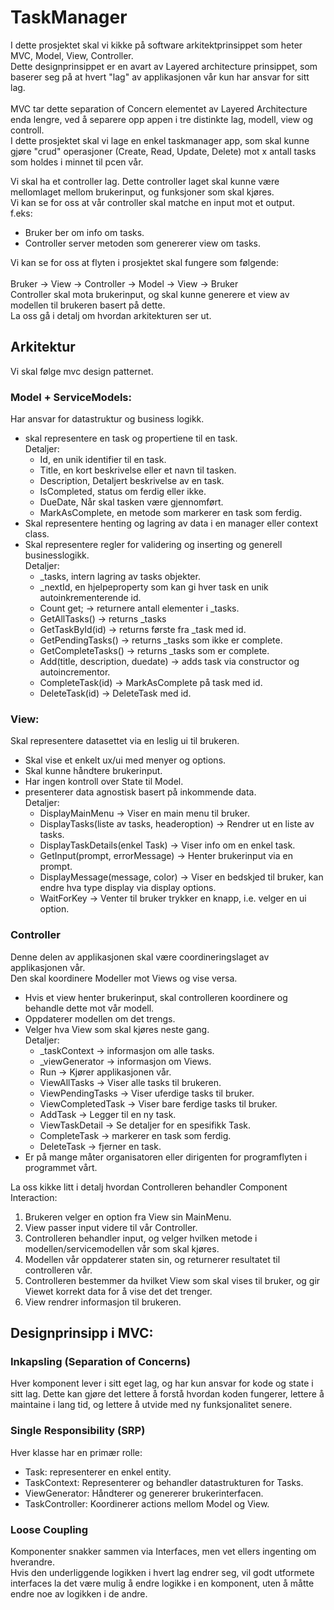 # TaskManager

I dette prosjektet skal vi kikke på software arkitektprinsippet som heter MVC, Model, View, Controller. <br>
Dette designprinsippet er en avart av Layered architecture prinsippet, som baserer seg på at hvert "lag" av applikasjonen vår kun har ansvar for sitt lag. <br>
<br>
MVC tar dette separation of Concern elementet av Layered Architecture enda lengre,
ved å separere opp appen i tre distinkte lag, modell, view og controll. <br>
I dette prosjektet skal vi lage en enkel taskmanager app, som skal kunne gjøre "crud" operasjoner (Create, Read, Update, Delete) mot x antall tasks som holdes i minnet til pcen vår. <br>

Vi skal ha et controller lag. Dette controller laget skal kunne være mellomlaget mellom brukerinput, og funksjoner som skal kjøres.<br>
Vi kan se for oss at vår controller skal matche en input mot et output. <br>
f.eks:
- Bruker ber om info om tasks. 
- Controller server metoden som genererer view om tasks. 

Vi kan se for oss at flyten i prosjektet skal fungere som følgende:<br>
<br>
Bruker -> View -> Controller -> Model -> View -> Bruker<br>
Controller skal mota brukerinput, og skal kunne generere et view av modellen til brukeren basert på dette.<br>
La oss gå i detalj om hvordan arkitekturen ser ut.

## Arkitektur

Vi skal følge mvc design patternet. <br>

### Model + ServiceModels:
Har ansvar for datastruktur og business logikk.
- skal representere en task og propertiene til en task.<br>
    Detaljer:
    - Id, en unik identifier til en task.
    - Title, en kort beskrivelse eller et navn til tasken.
    - Description, Detaljert beskrivelse av en task.
    - IsCompleted, status om ferdig eller ikke.
    - DueDate, Når skal tasken være gjennomført.
    - MarkAsComplete, en metode som markerer en task som ferdig. 
- Skal representere henting og lagring av data i en manager eller context class.<br>
- Skal representere regler for validering og inserting og generell businesslogikk.<br>
    Detaljer:
    -   _tasks, intern lagring av tasks objekter.
    -   _nextId, en hjelpeproperty som kan gi hver task en unik autoinkrementerende id.
    -   Count get; -> returnere antall elementer i _tasks.
    -   GetAllTasks() -> returns _tasks
    -   GetTaskById(id) -> returns første fra _task med id.
    -   GetPendingTasks() -> returns _tasks som ikke er complete.
    -   GetCompleteTasks() -> returns _tasks som er complete.
    -   Add(title, description, duedate) -> adds task via constructor og autoincrementor. 
    -   CompleteTask(id) -> MarkAsComplete på task med id.
    -   DeleteTask(id) -> DeleteTask med id.

### View:
Skal representere datasettet via en leslig ui til brukeren.<br>
- Skal vise et enkelt ux/ui med menyer og options.
- Skal kunne håndtere brukerinput.
- Har ingen kontroll over State til Model.
- presenterer data agnostisk basert på inkommende data.<br>
    Detaljer:
    - DisplayMainMenu -> Viser en main menu til bruker.
    - DisplayTasks(liste av tasks, headeroption) -> Rendrer ut en liste av tasks. 
    - DisplayTaskDetails(enkel Task) -> Viser info om en enkel task.
    - GetInput(prompt, errorMessage) -> Henter brukerinput via en prompt. 
    - DisplayMessage(message, color) -> Viser en bedskjed til bruker, kan endre hva type display via display options. 
    - WaitForKey -> Venter til bruker trykker en knapp, i.e. velger en ui option. 

### Controller
Denne delen av applikasjonen skal være coordineringslaget av applikasjonen vår.<br>
Den skal koordinere Modeller mot Views og vise versa. <br>
- Hvis et view henter brukerinput, skal controlleren koordinere og behandle dette mot vår modell.
- Oppdaterer modellen om det trengs.
- Velger hva View som skal kjøres neste gang.<br>
    Detaljer:
    - _taskContext -> informasjon om alle tasks.
    - _viewGenerator -> informasjon om Views.
    - Run -> Kjører applikasjonen vår.
    - ViewAllTasks -> Viser alle tasks til brukeren.
    - ViewPendingTasks -> Viser uferdige tasks til bruker.
    - ViewCompletedTask -> Viser bare ferdige tasks til bruker.
    - AddTask -> Legger til en ny task.
    - ViewTaskDetail -> Se detaljer for en spesifikk Task.
    - CompleteTask -> markerer en task som ferdig.
    - DeleteTask -> fjerner en task.
- Er på mange måter organisatoren eller dirigenten for programflyten i programmet vårt.

La oss kikke litt i detalj hvordan Controlleren behandler Component Interaction:
1. Brukeren velger en option fra View sin MainMenu.
2. View passer input videre til vår Controller.
3. Controlleren behandler input, og velger hvilken metode i modellen/servicemodellen vår som skal kjøres. 
4. Modellen vår oppdaterer staten sin, og returnerer resultatet til controlleren vår.
5. Controlleren bestemmer da hvilket View som skal vises til bruker, og gir Viewet korrekt data for å vise det det trenger.
6. View rendrer informasjon til brukeren. 


## Designprinsipp i MVC:

### Inkapsling (Separation of Concerns)
Hver komponent lever i sitt eget lag, og har kun ansvar for kode og state i sitt lag.
Dette kan gjøre det lettere å forstå hvordan koden fungerer, lettere å maintaine i lang tid, og lettere å utvide med ny funksjonalitet senere. 

### Single Responsibility (SRP)
Hver klasse har en primær rolle:
- Task: representerer en enkel entity.
- TaskContext: Representerer og behandler datastrukturen for Tasks.
- ViewGenerator: Håndterer og genererer brukerinterfacen.
- TaskController: Koordinerer actions mellom Model og View.

### Loose Coupling
Komponenter snakker sammen via Interfaces, men vet ellers ingenting om hverandre.<br> Hvis den underliggende logikken i hvert lag endrer seg, vil godt utformete interfaces la det være mulig å endre logikke i en komponent, uten å måtte endre noe av logikken i de andre. 